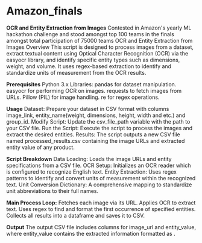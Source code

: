 # Amazon_finals
**OCR and Entity Extraction from Images**
Contested in Amazon's yearly ML hackathon challenge and stood amongst top 100 teams in the finals amongst total participation of 75000 teams
OCR and Entity Extraction from Images
Overview
This script is designed to process images from a dataset, extract textual content using Optical Character Recognition (OCR) via the easyocr library, and identify specific entity types such as dimensions, weight, and volume. It uses regex-based extraction to identify and standardize units of measurement from the OCR results.

**Prerequisites**
Python 3.x
Libraries:
pandas for dataset manipulation.
easyocr for performing OCR on images.
requests to fetch images from URLs.
Pillow (PIL) for image handling.
re for regex operations.

**Usage**
Dataset: Prepare your dataset in CSV format with columns image_link, entity_name(weight, dimensions, height, width and etc.) and group_id.
Modify Script: Update the csv_file_path variable with the path to your CSV file.
Run the Script: Execute the script to process the images and extract the desired entities.
Results: The script outputs a new CSV file named processed_results.csv containing the image URLs and extracted entity value of any product.

**Script Breakdown**
Data Loading: Loads the image URLs and entity specifications from a CSV file.
OCR Setup: Initializes an OCR reader which is configured to recognize English text.
Entity Extraction: Uses regex patterns to identify and convert units of measurement within the recognized text.
Unit Conversion Dictionary: A comprehensive mapping to standardize unit abbreviations to their full names.

**Main Process Loop:**
Fetches each image via its URL.
Applies OCR to extract text.
Uses regex to find and format the first occurrence of specified entities.
Collects all results into a dataframe and saves it to CSV.

**Output**
The output CSV file includes columns for image_url and entity_value, where entity_value contains the extracted information formatted as <numeric value> <unit>.
